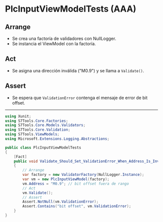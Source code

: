 # PlcInputViewModelTests (AAA)

## Arrange
- Se crea una factoría de validadores con NullLogger.
- Se instancia el ViewModel con la factoría.

## Act
- Se asigna una dirección inválida ("M0.9") y se llama a `Validate()`.

## Assert
- Se espera que `ValidationError` contenga el mensaje de error de bit offset.

---

```csharp
using Xunit;
using S7Tools.Core.Factories;
using S7Tools.Core.Models.Validators;
using S7Tools.Core.Validation;
using S7Tools.ViewModels;
using Microsoft.Extensions.Logging.Abstractions;

public class PlcInputViewModelTests
{
    [Fact]
    public void Validate_Should_Set_ValidationError_When_Address_Is_Invalid()
    {
        // Arrange
        var factory = new ValidatorFactory(NullLogger.Instance);
        var vm = new PlcInputViewModel(factory);
        vm.Address = "M0.9"; // bit offset fuera de rango
        // Act
        vm.Validate();
        // Assert
        Assert.NotNull(vm.ValidationError);
        Assert.Contains("bit offset", vm.ValidationError);
    }
}
```
